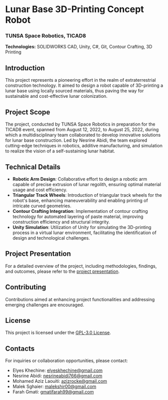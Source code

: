 # Lunar Base 3D-Printing Concept Robot

### TUNSA Space Robotics, TICAD8

**Technologies:** SOLIDWORKS CAD, Unity, C#, Git, Contour Crafting, 3D Printing

## Introduction

This project represents a pioneering effort in the realm of extraterrestrial construction technology. It aimed to design a robot capable of 3D-printing a lunar base using locally sourced materials, thus paving the way for sustainable and cost-effective lunar colonization.

## Project Scope

The project, conducted by TUNSA Space Robotics in preparation for the TICAD8 event, spanned from August 12, 2022, to August 25, 2022, during which a multidisciplinary team collaborated to develop innovative solutions for lunar base construction. Led by Nesrine Abidi, the team explored cutting-edge techniques in robotics, additive manufacturing, and simulation to realize the vision of a self-sustaining lunar habitat.

## Technical Details

- **Robotic Arm Design**: Collaborative effort to design a robotic arm capable of precise extrusion of lunar regolith, ensuring optimal material usage and cost efficiency.
- **Triangular Track Wheels**: Introduction of triangular track wheels for the robot's base, enhancing maneuverability and enabling printing of intricate curved geometries.
- **Contour Crafting Integration**: Implementation of contour crafting technology for automated layering of paste material, improving construction efficiency and structural integrity.
- **Unity Simulation**: Utilization of Unity for simulating the 3D-printing process in a virtual lunar environment, facilitating the identification of design and technological challenges.

## Project Presentation

For a detailed overview of the project, including methodologies, findings, and outcomes, please refer to the [project presentation](https://docs.google.com/presentation/d/e/2PACX-1vTsW1N3W1YSvEJk3JFrCracrbrgYmyUIAcd7KNhNLnCnoJQZnKR9SeIlvHqWr0Ynw/pub?start=false&loop=false&delayms=3000).

## Contributing

Contributions aimed at enhancing project functionalities and addressing emerging challenges are encouraged.

## License

This project is licensed under the [GPL-3.0 License](LICENSE).

## Contacts

For inquiries or collaboration opportunities, please contact:

- Elyes Khechine: elyeskhechine@gmail.com
- Nesrine Abidi: nesrineabidi766@gmail.com
- Mohamed Aziz Laouiti: azizrocke@gmail.com
- Malek Sghaier: malekshir00@gmail.com
- Farah Gmati: gmatifarah99@gmail.com
